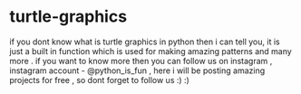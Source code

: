 # turtle-graphics
if you dont know what is turtle graphics in python then i can tell you, it is just a built in function which is used for making amazing patterns and many more . 
if you want to know more then you can follow us on instagram
 , instagram account - @python_is_fun , 
here i will be posting amazing projects for free , so dont forget to follow us :) :)
